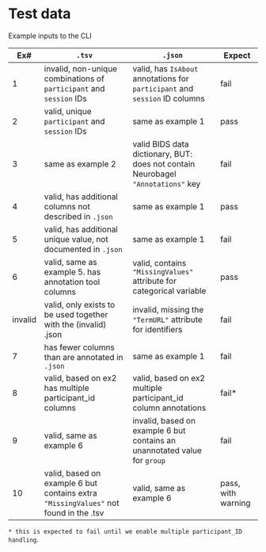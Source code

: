 # Test data

Example inputs to the CLI

| Ex#     | `.tsv`                                                             | `.json`                                                                          | Expect |
|---------|--------------------------------------------------------------------|----------------------------------------------------------------------------------|--------|
| 1       | invalid, non-unique combinations of `participant` and `session` IDs | valid, has `IsAbout` annotations for `participant` and `session` ID columns      | fail   |
| 2       | valid, unique `participant` and `session` IDs                      | same as example 1                                                                | pass   |
| 3       | same as example 2                                                  | valid BIDS data dictionary, BUT: does not contain Neurobagel `"Annotations"` key | fail   |
| 4       | valid, has additional columns not described in `.json`             | same as example 1                                                                | pass   |
| 5       | valid, has additional unique value, not documented in `.json`      | same as example 1                                                                | fail   |
| 6       | valid, same as example 5. has annotation tool columns              | valid, contains `"MissingValues"` attribute for categorical variable             | pass   |
| invalid | valid, only exists to be used together with the (invalid) .json    | invalid, missing the `"TermURL"` attribute for identifiers                       | fail   |
| 7       | has fewer columns than are annotated in `.json`                    | same as example 1                                                                | fail   |
| 8       | valid, based on ex2 has multiple participant_id columns            | valid, based on ex2 multiple participant_id column annotations                   | fail*  |
| 9       | valid, same as example 6            | invalid, based on example 6 but contains an unannotated value for `group`                   | fail  |
| 10       | valid, based on example 6 but contains extra `"MissingValues"` not found in the .tsv           | valid, same as example 6                   | pass, with warning  |

`* this is expected to fail until we enable multiple participant_ID handling`.
